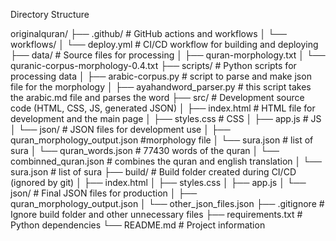 

Directory Structure

originalquran/
├── .github/                # GitHub actions and workflows
│   └── workflows/
│       └── deploy.yml      # CI/CD workflow for building and deploying
├── data/                   # Source files for processing
│   ├── quran-morphology.txt
│   └── quranic-corpus-morphology-0.4.txt
├── scripts/                # Python scripts for processing data
│   ├── arabic-corpus.py    # script to parse and make json file for the morphology
│   ├── ayahandword_parser.py  # this script takes the arabic.md file and parses the word
├── src/                    # Development source code (HTML, CSS, JS, generated JSON)
│   ├── index.html          # HTML file for development and the main page
│   ├── styles.css          # CSS
│   ├── app.js              # JS
│   └── json/               # JSON files for development use
│       ├── quran_morphology_output.json   #morphology file
│       └── sura.json  # list of sura
│       └── quran_words.json  # 77430 words of the quran
│       └── combinned_quran.json  # combines the quran and english translation
│       └── sura.json  # list of sura
├── build/                  # Build folder created during CI/CD (ignored by git)
│   ├── index.html
│   ├── styles.css
│   ├── app.js
│   └── json/               # Final JSON files for production
│       ├── quran_morphology_output.json
│       └── other_json_files.json
├── .gitignore              # Ignore build folder and other unnecessary files
├── requirements.txt        # Python dependencies
└── README.md               # Project information
